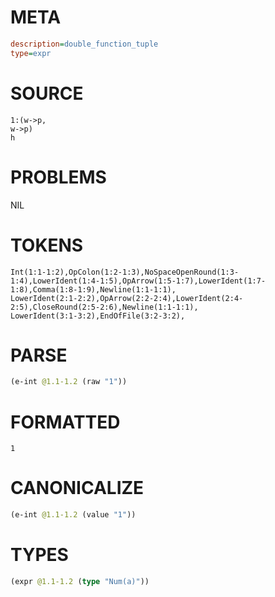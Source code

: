 # META
~~~ini
description=double_function_tuple
type=expr
~~~
# SOURCE
~~~roc
1:(w->p,
w->p)
h
~~~
# PROBLEMS
NIL
# TOKENS
~~~zig
Int(1:1-1:2),OpColon(1:2-1:3),NoSpaceOpenRound(1:3-1:4),LowerIdent(1:4-1:5),OpArrow(1:5-1:7),LowerIdent(1:7-1:8),Comma(1:8-1:9),Newline(1:1-1:1),
LowerIdent(2:1-2:2),OpArrow(2:2-2:4),LowerIdent(2:4-2:5),CloseRound(2:5-2:6),Newline(1:1-1:1),
LowerIdent(3:1-3:2),EndOfFile(3:2-3:2),
~~~
# PARSE
~~~clojure
(e-int @1.1-1.2 (raw "1"))
~~~
# FORMATTED
~~~roc
1
~~~
# CANONICALIZE
~~~clojure
(e-int @1.1-1.2 (value "1"))
~~~
# TYPES
~~~clojure
(expr @1.1-1.2 (type "Num(a)"))
~~~
